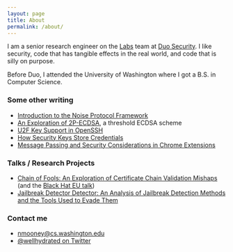```yaml
---
layout: page
title: About
permalink: /about/
---
```


I am a senior research engineer on the [Labs](https://duo.com/labs) team at [Duo Security](https://duo.com/). I like security, code that has tangible effects in the real world, and code that is silly on purpose.

Before Duo, I attended the University of Washington where I got a B.S. in Computer Science.

### Some other writing

* [Introduction to the Noise Protocol Framework](https://duo.com/labs/tech-notes/noise-protocol-framework-intro)
* [An Exploration of 2P-ECDSA](https://duo.com/labs/tech-notes/2p-ecdsa-explained), a threshold ECDSA scheme
* [U2F Key Support in OpenSSH](https://duo.com/labs/tech-notes/u2f-key-support-in-openssh)
* [How Security Keys Store Credentials](https://duo.com/labs/tech-notes/how-security-keys-store-credentials)
* [Message Passing and Security Considerations in Chrome Extensions](https://duo.com/labs/tech-notes/message-passing-and-security-considerations-in-chrome-extensions)

### Talks / Research Projects

* [Chain of Fools: An Exploration of Certificate Chain Validation Mishaps](https://duo.com/labs/research/chain-of-fools) (and the [Black Hat EU talk](https://www.youtube.com/watch?v=gmYcsdXT3W8))
* [Jailbreak Detector Detector: An Analysis of Jailbreak Detection Methods and the Tools Used to Evade Them](https://duo.com/blog/jailbreak-detector-detector)


### Contact me

* [nmooney@cs.washington.edu](mailto:nmooney@cs.washington.edu)
* [@wellhydrated on Twitter](https://twitter.com/wellhydrated)
